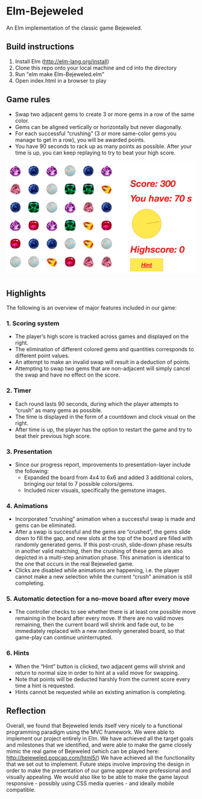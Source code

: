 # Elm-Bejeweled
An Elm implementation of the classic game Bejeweled.

## Build instructions
1. Install Elm (http://elm-lang.org/install)
2. Clone this repo onto your local machine and cd into the directory
3. Run "elm make Elm-Bejeweled.elm"
4. Open index.html in a browser to play

## Game rules
- Swap two adjacent gems to create 3 or more gems in a row of the same color.
- Gems can be aligned vertically or horizontally but never diagonally.
- For each successful “crushing” (3 or more same-color gems you manage to get in a row), you will be awarded points.
- You have 90 seconds to rack up as many points as possible.  After your time is up, you can keep replaying to try to beat your high score.

![alt tag](img/gameplay.png)

## Highlights
The following is an overview of major features included in our game:

### 1. Scoring system
- The player’s high score is tracked across games and displayed on the right.
- The elimination of different colored gems and quantities corresponds to different point values.
- An attempt to make an invalid swap will result in a deduction of points.
- Attempting to swap two gems that are non-adjacent will simply cancel the swap and have no effect on the score.

### 2. Timer
- Each round lasts 90 seconds, during which the player attempts to “crush” as many gems as possible.
- The time is displayed in the form of a countdown and clock visual on the right.
- After time is up, the player has the option to restart the game and try to beat their previous high score.

### 3. Presentation
- Since our progress report, improvements to presentation-layer include the following:
  * Expanded the board from 4x4 to 6x6 and added 3 additional colors, bringing our total to 7 possible colors/gems.
  * Included nicer visuals, specifically the gemstone images.

### 4. Animations
- Incorporated “crushing” animation when a successful swap is made and gems can be eliminated.
- After a swap is successful and the gems are “crushed”, the gems slide down to fill the gap, and new slots at the top of the board are filled with randomly generated gems.  If this post-crush, slide-down phase results in another valid matching, then the crushing of these gems are also depicted in a multi-step animation phase.  This animation is identical to the one that occurs in the real Bejeweled game.
- Clicks are disabled while animations are happening, i.e. the player cannot make a new selection while the current “crush” animation is still completing.

### 5. Automatic detection for a no-move board after every move
- The controller checks to see whether there is at least one possible move remaining in the board after every move.  If there are no valid moves remaining, then the current board will shrink and fade out, to be immediately replaced with a new randomly generated board, so that game-play can continue uninterrupted.

### 6. Hints
- When the “Hint” button is clicked, two adjacent gems will shrink and return to normal size in order to hint at a valid move for swapping.
- Note that points will be deducted harshly from the current score every time a hint is requested.
- Hints cannot be requested while an existing animation is completing.

## Reflection
Overall, we found that Bejeweled lends itself very nicely to a functional programming paradigm using the MVC framework.  We were able to implement our project entirely in Elm.  We have achieved all the target goals and milestones that we identified, and were able to make the game closely mimic the real game of Bejeweled (which can be played here: http://bejeweled.popcap.com/html5/)  We have achieved all the functionality that we set out to implement.  Future steps involve improving the design in order to make the presentation of our game appear more professional and visually appealing.  We would also like to be able to make the game layout responsive - possibly using CSS media queries - and ideally mobile compatible.
